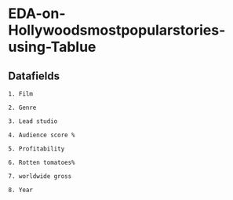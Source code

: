# EDA-on-Hollywoodsmostpopularstories-using-Tablue


## Datafields 

    1. Film
    
    2. Genre
    
    3. Lead studio
    
    4. Audience score %
    
    5. Profitability
    
    6. Rotten tomatoes%
    
    7. worldwide gross
    
    8. Year
